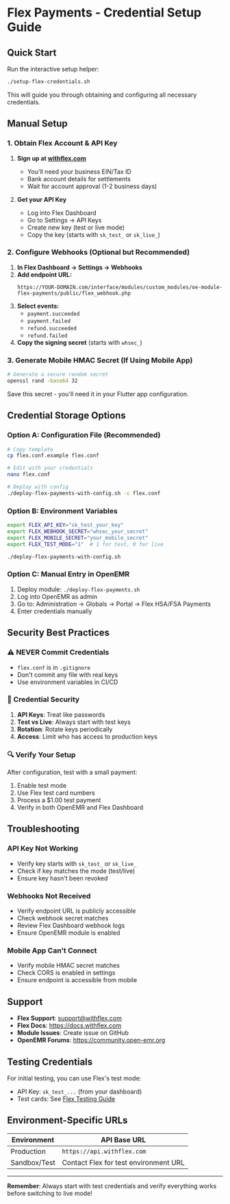 # Flex Payments - Credential Setup Guide

## Quick Start

Run the interactive setup helper:
```bash
./setup-flex-credentials.sh
```

This will guide you through obtaining and configuring all necessary credentials.

## Manual Setup

### 1. Obtain Flex Account & API Key

1. **Sign up at [withflex.com](https://withflex.com)**
   - You'll need your business EIN/Tax ID
   - Bank account details for settlements
   - Wait for account approval (1-2 business days)

2. **Get your API Key**
   - Log into Flex Dashboard
   - Go to Settings → API Keys
   - Create new key (test or live mode)
   - Copy the key (starts with `sk_test_` or `sk_live_`)

### 2. Configure Webhooks (Optional but Recommended)

1. **In Flex Dashboard → Settings → Webhooks**
2. **Add endpoint URL:**
   ```
   https://YOUR-DOMAIN.com/interface/modules/custom_modules/oe-module-flex-payments/public/flex_webhook.php
   ```
3. **Select events:**
   - `payment.succeeded`
   - `payment.failed`
   - `refund.succeeded`
   - `refund.failed`
4. **Copy the signing secret** (starts with `whsec_`)

### 3. Generate Mobile HMAC Secret (If Using Mobile App)

```bash
# Generate a secure random secret
openssl rand -base64 32
```

Save this secret - you'll need it in your Flutter app configuration.

## Credential Storage Options

### Option A: Configuration File (Recommended)
```bash
# Copy template
cp flex.conf.example flex.conf

# Edit with your credentials
nano flex.conf

# Deploy with config
./deploy-flex-payments-with-config.sh -c flex.conf
```

### Option B: Environment Variables
```bash
export FLEX_API_KEY="sk_test_your_key"
export FLEX_WEBHOOK_SECRET="whsec_your_secret"
export FLEX_MOBILE_SECRET="your_mobile_secret"
export FLEX_TEST_MODE="1"  # 1 for test, 0 for live

./deploy-flex-payments-with-config.sh
```

### Option C: Manual Entry in OpenEMR
1. Deploy module: `./deploy-flex-payments.sh`
2. Log into OpenEMR as admin
3. Go to: Administration → Globals → Portal → Flex HSA/FSA Payments
4. Enter credentials manually

## Security Best Practices

### ⚠️ NEVER Commit Credentials
- `flex.conf` is in `.gitignore`
- Don't commit any file with real keys
- Use environment variables in CI/CD

### 🔐 Credential Security
1. **API Keys**: Treat like passwords
2. **Test vs Live**: Always start with test keys
3. **Rotation**: Rotate keys periodically
4. **Access**: Limit who has access to production keys

### 🔍 Verify Your Setup
After configuration, test with a small payment:
1. Enable test mode
2. Use Flex test card numbers
3. Process a $1.00 test payment
4. Verify in both OpenEMR and Flex Dashboard

## Troubleshooting

### API Key Not Working
- Verify key starts with `sk_test_` or `sk_live_`
- Check if key matches the mode (test/live)
- Ensure key hasn't been revoked

### Webhooks Not Received
- Verify endpoint URL is publicly accessible
- Check webhook secret matches
- Review Flex Dashboard webhook logs
- Ensure OpenEMR module is enabled

### Mobile App Can't Connect
- Verify mobile HMAC secret matches
- Check CORS is enabled in settings
- Ensure endpoint is accessible from mobile

## Support

- **Flex Support**: support@withflex.com
- **Flex Docs**: https://docs.withflex.com
- **Module Issues**: Create issue on GitHub
- **OpenEMR Forums**: https://community.open-emr.org

## Testing Credentials

For initial testing, you can use Flex's test mode:
- API Key: `sk_test_...` (from your dashboard)
- Test cards: See [Flex Testing Guide](https://docs.withflex.com/testing)

## Environment-Specific URLs

| Environment | API Base URL |
|------------|--------------|
| Production | `https://api.withflex.com` |
| Sandbox/Test | Contact Flex for test environment URL |

---

**Remember**: Always start with test credentials and verify everything works before switching to live mode!